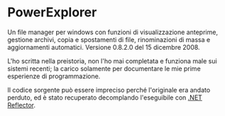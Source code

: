 # PowerExplorer
Un file manager per windows con funzioni di visualizzazione anteprime, gestione archivi, copia e spostamenti di file, rinominazioni di massa e aggiornamenti automatici. Versione 0.8.2.0 del 15 dicembre 2008.

L'ho scritta nella preistoria, non l'ho mai completata e funziona male sui sistemi recenti; la carico solamente per documentare le mie prime esperienze di programmazione.

Il codice sorgente può essere impreciso perché l'originale era andato perduto, ed è stato recuperato decomplando l'eseguibile con [.NET Reflector](https://www.red-gate.com/products/dotnet-development/reflector/).
